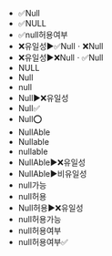 ﻿- ✅Null
- ✅NULL
- ✅null허용여부
- ❌유일성▶️✅Nullㆍ❌Null
- ❌유일성▶️❌Nullㆍ✅Null
- NULL
- Null
- null
- Null▶️❌유일성
- Null✅
- Null⭕
- NullAble
- Nullable
- nullable
- NullAble▶️❌유일성
- NullAble▶️비유일성
- null가능
- null허용
- Null허용▶️❌유일성
- null허용가능
- null허용여부
- null허용여부✅
